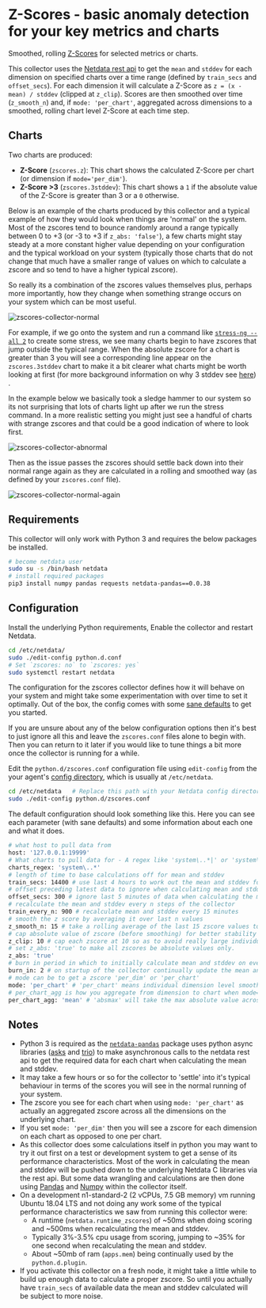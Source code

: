 <!--
title: "zscores"
description: "Use statistical anomaly detection to narrow your focus and shorten root cause analysis."
custom_edit_url: "https://github.com/netdata/netdata/edit/master/collectors/python.d.plugin/zscores/README.md"
sidebar_label: "zscores"
learn_status: "Published"
learn_topic_type: "References"
learn_rel_path: "Integrations/Monitor/Netdata"
-->

# Z-Scores - basic anomaly detection for your key metrics and charts

Smoothed, rolling [Z-Scores](https://en.wikipedia.org/wiki/Standard_score) for selected metrics or charts.

This collector uses the [Netdata rest api](https://github.com/netdata/netdata/blob/master/web/api/README.md) to get the `mean` and `stddev`
for each dimension on specified charts over a time range (defined by `train_secs` and `offset_secs`). For each dimension
it will calculate a Z-Score as `z = (x - mean) / stddev` (clipped at `z_clip`). Scores are then smoothed over
time (`z_smooth_n`) and, if `mode: 'per_chart'`, aggregated across dimensions to a smoothed, rolling chart level Z-Score
at each time step.

## Charts

Two charts are produced:

- **Z-Score** (`zscores.z`): This chart shows the calculated Z-Score per chart (or dimension if `mode='per_dim'`).
- **Z-Score >3** (`zscores.3stddev`): This chart shows a `1` if the absolute value of the Z-Score is greater than 3 or
  a `0` otherwise.

Below is an example of the charts produced by this collector and a typical example of how they would look when things
are 'normal' on the system. Most of the zscores tend to bounce randomly around a range typically between 0 to +3 (or -3
to +3 if `z_abs: 'false'`), a few charts might stay steady at a more constant higher value depending on your
configuration and the typical workload on your system (typically those charts that do not change that much have a
smaller range of values on which to calculate a zscore and so tend to have a higher typical zscore).

So really its a combination of the zscores values themselves plus, perhaps more importantly, how they change when
something strange occurs on your system which can be most useful.

![zscores-collector-normal](https://user-images.githubusercontent.com/2178292/108776300-21d44d00-755a-11eb-92a4-ecb8f7d2f175.png)

For example, if we go onto the system and run a command
like [`stress-ng --all 2`](https://wiki.ubuntu.com/Kernel/Reference/stress-ng) to create some stress, we see many charts
begin to have zscores that jump outside the typical range. When the absolute zscore for a chart is greater than 3 you
will see a corresponding line appear on the `zscores.3stddev` chart to make it a bit clearer what charts might be worth
looking at first (for more background information on why 3 stddev
see [here](https://en.wikipedia.org/wiki/68%E2%80%9395%E2%80%9399.7_rule#:~:text=In%20the%20empirical%20sciences%20the,99.7%25%20probability%20as%20near%20certainty.))
.

In the example below we basically took a sledge hammer to our system so its not surprising that lots of charts light up
after we run the stress command. In a more realistic setting you might just see a handful of charts with strange zscores
and that could be a good indication of where to look first.

![zscores-collector-abnormal](https://user-images.githubusercontent.com/2178292/108776316-28fb5b00-755a-11eb-80de-ec5d38089ecc.png)

Then as the issue passes the zscores should settle back down into their normal range again as they are calculated in a
rolling and smoothed way (as defined by your `zscores.conf` file).

![zscores-collector-normal-again](https://user-images.githubusercontent.com/2178292/108776439-4fb99180-755a-11eb-8bb7-b4df144cb44c.png)

## Requirements

This collector will only work with Python 3 and requires the below packages be installed.

```bash
# become netdata user
sudo su -s /bin/bash netdata
# install required packages
pip3 install numpy pandas requests netdata-pandas==0.0.38
```

## Configuration

Install the underlying Python requirements, Enable the collector and restart Netdata.

```bash
cd /etc/netdata/
sudo ./edit-config python.d.conf
# Set `zscores: no` to `zscores: yes`
sudo systemctl restart netdata
```

The configuration for the zscores collector defines how it will behave on your system and might take some
experimentation with over time to set it optimally. Out of the box, the config comes with
some [sane defaults](https://www.netdata.cloud/blog/redefining-monitoring-netdata/) to get you started.

If you are unsure about any of the below configuration options then it's best to just ignore all this and leave
the `zscores.conf` files alone to begin with. Then you can return to it later if you would like to tune things a bit
more once the collector is running for a while.

Edit the `python.d/zscores.conf` configuration file using `edit-config` from the your
agent's [config directory](https://learn.netdata.cloud/guides/step-by-step/step-04#find-your-netdataconf-file), which is
usually at `/etc/netdata`.

```bash
cd /etc/netdata   # Replace this path with your Netdata config directory, if different
sudo ./edit-config python.d/zscores.conf
```

The default configuration should look something like this. Here you can see each parameter (with sane defaults) and some
information about each one and what it does.

```bash
# what host to pull data from
host: '127.0.0.1:19999'
# What charts to pull data for - A regex like 'system\..*|' or 'system\..*|apps.cpu|apps.mem' etc.
charts_regex: 'system\..*'
# length of time to base calculations off for mean and stddev
train_secs: 14400 # use last 4 hours to work out the mean and stddev for the zscore
# offset preceding latest data to ignore when calculating mean and stddev
offset_secs: 300 # ignore last 5 minutes of data when calculating the mean and stddev
# recalculate the mean and stddev every n steps of the collector
train_every_n: 900 # recalculate mean and stddev every 15 minutes
# smooth the z score by averaging it over last n values
z_smooth_n: 15 # take a rolling average of the last 15 zscore values to reduce sensitivity to temporary 'spikes'
# cap absolute value of zscore (before smoothing) for better stability
z_clip: 10 # cap each zscore at 10 so as to avoid really large individual zscores swamping any rolling average
# set z_abs: 'true' to make all zscores be absolute values only.
z_abs: 'true'
# burn in period in which to initially calculate mean and stddev on every step
burn_in: 2 # on startup of the collector continually update the mean and stddev in case any gaps or initial calculations fail to return
# mode can be to get a zscore 'per_dim' or 'per_chart'
mode: 'per_chart' # 'per_chart' means individual dimension level smoothed zscores will be aggregated to one zscore per chart per time step
# per_chart_agg is how you aggregate from dimension to chart when mode='per_chart'
per_chart_agg: 'mean' # 'absmax' will take the max absolute value across all dimensions but will maintain the sign. 'mean' will just average.
```

## Notes

- Python 3 is required as the [`netdata-pandas`](https://github.com/netdata/netdata-pandas) package uses python async
  libraries ([asks](https://pypi.org/project/asks/) and [trio](https://pypi.org/project/trio/)) to make asynchronous
  calls to the netdata rest api to get the required data for each chart when calculating the mean and stddev.
- It may take a few hours or so for the collector to 'settle' into it's typical behaviour in terms of the scores you
  will see in the normal running of your system.
- The zscore you see for each chart when using `mode: 'per_chart'` as actually an aggregated zscore across all the
  dimensions on the underlying chart.
- If you set `mode: 'per_dim'` then you will see a zscore for each dimension on each chart as opposed to one per chart.
- As this collector does some calculations itself in python you may want to try it out first on a test or development
  system to get a sense of its performance characteristics. Most of the work in calculating the mean and stddev will be
  pushed down to the underlying Netdata C libraries via the rest api. But some data wrangling and calculations are then
  done using [Pandas](https://pandas.pydata.org/) and [Numpy](https://numpy.org/) within the collector itself.
- On a development n1-standard-2 (2 vCPUs, 7.5 GB memory) vm running Ubuntu 18.04 LTS and not doing any work some of the
  typical performance characteristics we saw from running this collector were:
    - A runtime (`netdata.runtime_zscores`) of ~50ms when doing scoring and ~500ms when recalculating the mean and
      stddev.
    - Typically 3%-3.5% cpu usage from scoring, jumping to ~35% for one second when recalculating the mean and stddev.
    - About ~50mb of ram (`apps.mem`) being continually used by the `python.d.plugin`.
- If you activate this collector on a fresh node, it might take a little while to build up enough data to calculate a
  proper zscore. So until you actually have `train_secs` of available data the mean and stddev calculated will be subject
  to more noise.

